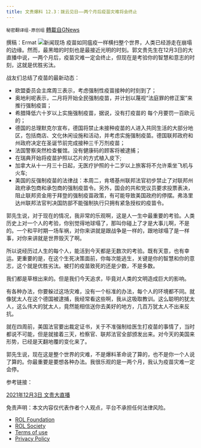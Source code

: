```yaml
---
title: 文贵爆料 12.3：拨云见日——两个月后疫苗灾难将会终止
---
```

`秘密翻译组-原创组` [轉載自GNews](https://gnews.org/zh-hans/1717142/)

撰稿：Ermat
![新闻现场](https://assets.gnews.org/wp-content/uploads/2021/12/snapshot-2.jpg)
疫苗如同瘟疫一样横扫整个世界，人类已经游走在崩塌的边缘。然而，最黑暗的时刻也是最接近光明的时刻。郭文贵先生在12月3日的大直播中说，一两个月后，疫苗灾难一定会终止，但现在是考验你的智慧和意志的时刻，这就是优胜劣汰。

战友们总结了疫苗的最新动态：

- 欧盟委员会主席周三表示，考虑强制性疫苗接种的时刻到了；
- 奥地利呢表示，二月将开始全民强制疫苗，并计划以蔑视“法庭罪的修正案”来推行强制疫苗；
- 希腊降低六十岁以上实施强制疫苗，据说，没有打疫苗的 每个月要罚一百欧元的；
- 德国的总理默克尔宣布，德国将禁止未接种疫苗的人进入共同生活的大部分地区，包括商店、文化休闲设施和活动，并考虑实施强制疫苗。德国联邦政府和州政府决定在圣诞节前完成接种三千万剂疫苗；
- 法国警察突然检查餐馆。没有健康码的顾客将被逮捕；
- 在瑞典开始将疫苗护照以芯片的方式植入皮下;
- 加拿大从十一月三十日起，无医疗护照的十二岁以上旅客将不允许乘坐飞机与火车;
- 美国的反强制疫苗的法律战：本周二，肯塔基州联邦法官初步禁止了对联邦州政府承包商和承包商的强制疫苗令。另外，国会的共和党议员要求投票表决，阻止联邦资金用于拜登的强制疫苗政策，有可能导致美国政府的停摆。弗洛里达州联邦法官判决国防部不能强制执行只拥有紧急授权的疫苗令。


郭先生说，对于现在的情况，我非常的乐观啊，这是人一生中最重要的考验。人类历史上对一个人的考验，你别觉得地球塌了，那叫你碰上了才是大事儿啊，不是的。一个和平时期一场车祸，对你来讲就是跟战争是一样的，跟地球塌了是一样事，对你来讲就是世界毁灭了啊。

所以说经历过人生的每个人，能活到今天都是无数次的考验。既有天意，也有幸运。更重要的是，在这个生死决策面前，你每次能逃生，关键是你的智慧和你的意志，这个就是优胜劣汰。被打的疫苗致死的还是少数，不是多数。

我们都是草根出来的。但是我们今天追求，毕竟对人类的文明造成巨大的影响。

有各种办法，你要躲过这场灾难，没有一个标准的办法，每个人的环境都不同。就像犹太人在这个德国被逮捕，我经常看这些啊，我从这吸取教训。这么聪明的犹太人，这么伟大的犹太人，竟然能相信送你去美好的地方，几百万犹太人不出来反抗。

就在四周前，美国法官要出裁定证书，关于不准强制给医生打疫苗的事情了，当时都说不可能，但是就接着三天，检察官、联邦法官全部颁发出来。对今天的美国来形势，已经是天翻地覆的变化来了。

郭先生说，现在这是整个世界的灾难，不是爆料革命说了算的，也不是你一个人说了算的。你最重要是要想各种办法。我很乐观的是一两个月，我认为疫苗灾难一定会停。

参考链接：

[2021年12月3日 文贵大直播](https://gettr.com/streaming/pimgit758a)

 

免责声明：本文内容仅代表作者个人观点，平台不承担任何法律风险。

- [ROL Foundation](https://rolfoundation.org/)
- [ROL Society](https://rolsociety.org/)
- [Terms of use](https://gnews.org/terms-of-use-3/)
- [Privacy Policy](https://gnews.org/privacy-policy/)
